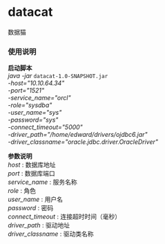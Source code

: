 # datacat
数据猫

### 使用说明

**启动脚本**<br>
*java -jar* `datacat-1.0-SNAPSHOT.jar`<br>
*-host="10.10.64.34"<br>
-port="1521"<br>
-service_name="orcl"<br>
-role="sysdba"<br>
-user_name="sys"<br>
-password="sys"<br>
-connect_timeout="5000"<br>
-driver_path="/home/edward/drivers/ojdbc6.jar"<br>
-driver_classname="oracle.jdbc.driver.OracleDriver"<br>*

**参数说明**<br>
*host* : 数据库地址<br>
*port* : 数据库端口<br>
*service_name* : 服务名称<br>
*role* : 角色<br>
*user_name* : 用户名<br>
*password* : 密码<br>
*connect_timeout* : 连接超时时间（毫秒）<br>
*driver_path* : 驱动地址<br>
*driver_classname* : 驱动类名称<br>
